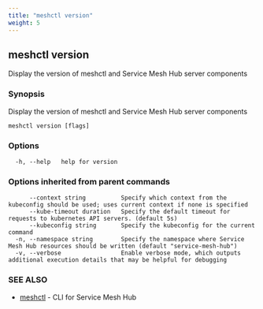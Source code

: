 ```yaml
---
title: "meshctl version"
weight: 5
---
```

## meshctl version

Display the version of meshctl and Service Mesh Hub server components

### Synopsis

Display the version of meshctl and Service Mesh Hub server components

```
meshctl version [flags]
```

### Options

```
  -h, --help   help for version
```

### Options inherited from parent commands

```
      --context string          Specify which context from the kubeconfig should be used; uses current context if none is specified
      --kube-timeout duration   Specify the default timeout for requests to kubernetes API servers. (default 5s)
      --kubeconfig string       Specify the kubeconfig for the current command
  -n, --namespace string        Specify the namespace where Service Mesh Hub resources should be written (default "service-mesh-hub")
  -v, --verbose                 Enable verbose mode, which outputs additional execution details that may be helpful for debugging
```

### SEE ALSO

* [meshctl](../meshctl)	 - CLI for Service Mesh Hub

